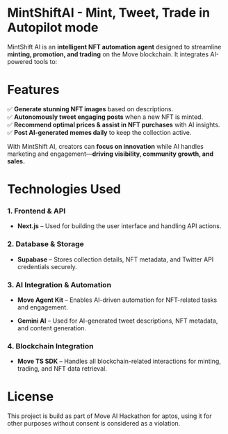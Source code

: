 # MintShiftAI - Mint, Tweet, Trade in Autopilot mode
MintShift AI is an **intelligent NFT automation agent** designed to streamline **minting, promotion, and trading** on the Move blockchain. It integrates AI-powered tools to:

# Features
✅ **Generate stunning NFT images** based on descriptions.  
✅ **Autonomously tweet engaging posts** when a new NFT is minted.  
✅ **Recommend optimal prices & assist in NFT purchases** with AI insights.  
✅ **Post AI-generated memes daily** to keep the collection active.

With MintShift AI, creators can **focus on innovation** while AI handles marketing and engagement—**driving visibility, community growth, and sales.**

# Technologies Used

### 1\. **Frontend & API**

*   **Next.js** – Used for building the user interface and handling API actions.
    

### 2\. **Database & Storage**

*   **Supabase** – Stores collection details, NFT metadata, and Twitter API credentials securely.
    

### 3\. **AI Integration & Automation**

*   **Move Agent Kit** – Enables AI-driven automation for NFT-related tasks and engagement.
    
*   **Gemini AI** – Used for AI-generated tweet descriptions, NFT metadata, and content generation.
    

### 4\. **Blockchain Integration**

*   **Move TS SDK** – Handles all blockchain-related interactions for minting, trading, and NFT data retrieval.

# License

This project is build as part of Move AI Hackathon for aptos, using it for other purposes without consent is considered as a violation.  

